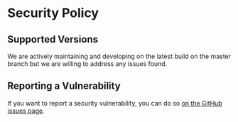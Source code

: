 # Security Policy

## Supported Versions

We are actively maintaining and developing on the latest build on the master branch but we are willing to address any issues found.

## Reporting a Vulnerability

If you want to report a security vulnerability, you can do so [on the GitHub issues page](https://github.com/ASully/SciGrade/issues/new/choose).
